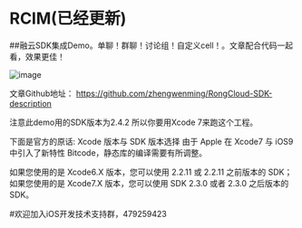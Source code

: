 # RCIM(已经更新)
##融云SDK集成Demo。单聊！群聊！讨论组！自定义cell！。文章配合代码一起看，效果更佳！

![image](https://github.com/zhengwenming/RCIM/blob/master/RCIM/Resoures/images/RCIM.gif)

文章Github地址：
https://github.com/zhengwenming/RongCloud-SDK-description


注意此demo用的SDK版本为2.4.2   所以你要用Xcode 7来跑这个工程。

下面是官方的原话:
Xcode 版本与 SDK 版本选择
由于 Apple 在 Xcode7 与 iOS9 中引入了新特性 Bitcode，静态库的编译需要有所调整。

如果您使用的是 Xcode6.X 版本，您可以使用 2.2.11 或 2.2.11 之前版本的 SDK；如果您使用的是 Xcode7.X 版本，您可以使用 SDK 2.3.0 或者 2.3.0 之后版本的 SDK。


#欢迎加入iOS开发技术支持群，479259423
